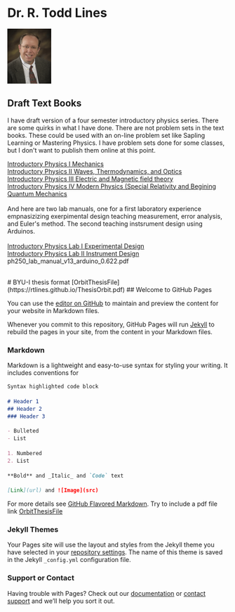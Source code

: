 
# Dr. R. Todd Lines
<img src="RTLsmall.jpg" alt="photo" width="100"/>

## Draft Text Books
I have draft version of a four semester introductory physics series.  There are some quirks in what I have done. There are not problem sets in the text books.  These could be used with an on-line problem set like Sapling Learning or Mastering Physics.  I have problem sets done for some classes, but I don't want to publish them online at this point.

[Introductory Physics I Mechanics](https://rtlines.github.io/PH121_Text_Book_0.31071.pdf)
<br />
[Introductory Physics II Waves, Thermodynamics, and Optics](https://rtlines.github.io/ph123_text_book.v0.52.pdf)
<br />
[Introductory Physics III Electric and Magnetic field theory](https://rtlines.github.io/Lecture_Notes_PH-220.pdf)
<br />
[Introductory Physics IV Modern Physics (Special Relativity and Begining Quantum Mechanics](https://rtlines.github.io/lecture_notesph279.pdf)
<br /><br />
And here are two lab manuals, one for a first laboratory experience empnasizizing exerpimental design teaching measurement, error analysis, and Euler's method. The second teaching instsrument design using Arduinos.<br /><br />
[Introductory Physics Lab I Experimental Design](https://rtlines.github.io/ph150_lab_manual.pdf)<br />
[Introductory Physics Lab II Instrument Design](https://rtlines.github.io/ph250_lab_manual_v13_arduino_0.622.pdf)<br />
ph250_lab_manual_v13_arduino_0.622.pdf


<br />
# BYU-I thesis format
[OrbitThesisFile](https://rtlines.github.io/ThesisOrbit.pdf)
## Welcome to GitHub Pages

You can use the [editor on GitHub](https://github.com/rtlines/rtlines.github.io/edit/master/README.md) to maintain and preview the content for your website in Markdown files.

Whenever you commit to this repository, GitHub Pages will run [Jekyll](https://jekyllrb.com/) to rebuild the pages in your site, from the content in your Markdown files.

### Markdown

Markdown is a lightweight and easy-to-use syntax for styling your writing. It includes conventions for

```markdown
Syntax highlighted code block

# Header 1
## Header 2
### Header 3

- Bulleted
- List

1. Numbered
2. List

**Bold** and _Italic_ and `Code` text

[Link](url) and ![Image](src)
```

For more details see [GitHub Flavored Markdown](https://guides.github.com/features/mastering-markdown/).
Try to include a pdf file link [OrbitThesisFile](https://rtlines.github.io/ThesisOrbit.pdf)
### Jekyll Themes

Your Pages site will use the layout and styles from the Jekyll theme you have selected in your [repository settings](https://github.com/rtlines/rtlines.github.io/settings). The name of this theme is saved in the Jekyll `_config.yml` configuration file.

### Support or Contact

Having trouble with Pages? Check out our [documentation](https://help.github.com/categories/github-pages-basics/) or [contact support](https://github.com/contact) and we’ll help you sort it out.

